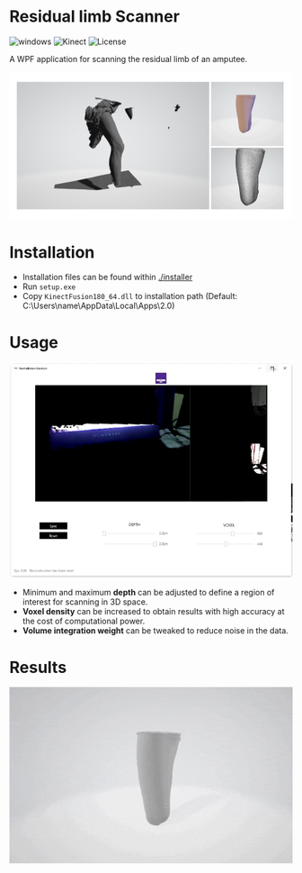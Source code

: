 # Residual limb Scanner

![windows](https://img.shields.io/badge/Windows-7%20%7C%2010-blue)
![Kinect](https://img.shields.io/badge/Kinect-v1%20%7C%20v2-blueviolet)
![License](https://img.shields.io/github/license/homebrew-bionics/Residual-Limb-Scanner)

A WPF application for scanning the residual limb of an amputee.

![rlscanner](https://github.com/homebrew-bionics/Residual-Limb-Scanner/blob/main/rlscanner.png)

# Installation

* Installation files can be found within [./installer](https://github.com/homebrew-bionics/Residual-Limb-Scanner/tree/main/Installer)
* Run ``setup.exe``
* Copy ``KinectFusion180_64.dll`` to installation path (Default: C:\Users\name\AppData\Local\Apps\2.0)

# Usage

![usage](https://github.com/homebrew-bionics/Residual-Limb-Scanner/blob/main/ui.png)

* Minimum and maximum **depth** can be adjusted to define a region of interest for scanning in 3D space.
* **Voxel density** can be increased to obtain results with high accuracy at the cost of computational power.
* **Volume integration weight** can be tweaked to reduce noise in the data.

# Results

<img src="https://github.com/homebrew-bionics/Residual-Limb-Scanner/blob/main/results.gif" alt="results" width="900"/>
